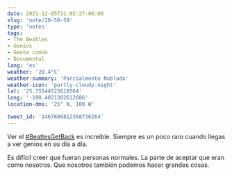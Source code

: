 ```yaml
---
date: 2021-12-05T21:02:27-06:00
slug: 'note/20-58-59'
type: 'notes'
tags:
- The Beatles
- Genios
- Gente común
- Documental
lang: 'es'
weather: '20.4°C'
weather-summary: 'Parcialmente Nublado'
weather-icon: 'partly-cloudy-night'
lat: '25.75544523618564'
long: '-100.4021302612686'
location-dms: '25° N, 100 W'

tweet_id: '1467690812368736264'
---
```

Ver el [#BeatlesGetBack](https://twitter.com/hashtag/BeatlesGetBack) es increíble. Siempre es un poco raro cuando llegas a ver genios en su día a día.

Es difícil creer que fueran personas normales. La parte de aceptar que eran como nosotros. Que nosotros también podemos hacer grandes cosas.